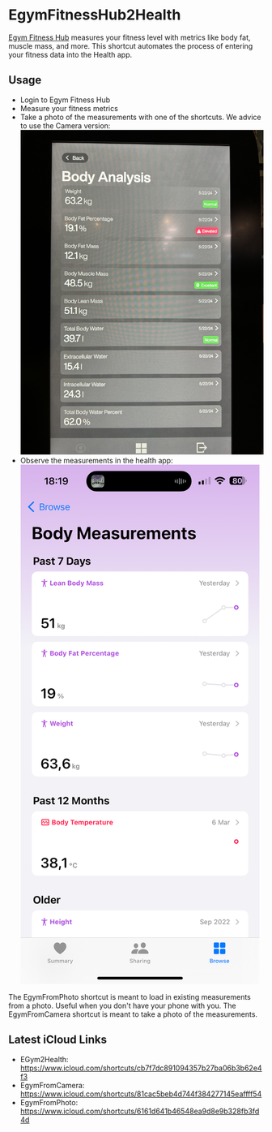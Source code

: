
# EgymFitnessHub2Health

[Egym Fitness Hub](https://egym.com/us/workouts/fitness-hub) measures your fitness level with metrics like body fat, muscle mass, and more. This shortcut automates the process of entering your fitness data into the Health app.

## Usage

- Login to Egym Fitness Hub
- Measure your fitness metrics
- Take a photo of the measurements with one of the shortcuts. We advice to use the Camera version:
![Egym Fitness Hub Measurements](egym-fitness-hub.png)
- Observe the measurements in the health app:
![Health app](health-app.png)

The EgymFromPhoto shortcut is meant to load in existing measurements from a photo. Useful when you don't have your phone with you. The EgymFromCamera shortcut is meant to take a photo of the measurements.


## Latest iCloud Links

- EGym2Health: https://www.icloud.com/shortcuts/cb7f7dc891094357b27ba06b3b62e4f3
- EgymFromCamera: https://www.icloud.com/shortcuts/81cac5beb4d744f384277145eaffff54
- EgymFromPhoto: https://www.icloud.com/shortcuts/6161d641b46548ea9d8e9b328fb3fd4d